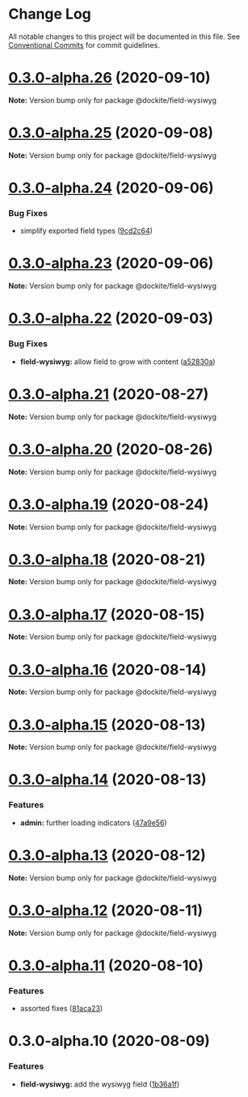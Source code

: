 # Change Log

All notable changes to this project will be documented in this file.
See [Conventional Commits](https://conventionalcommits.org) for commit guidelines.

# [0.3.0-alpha.26](https://github.com/dockite/dockite/compare/@dockite/field-wysiwyg@0.3.0-alpha.25...@dockite/field-wysiwyg@0.3.0-alpha.26) (2020-09-10)

**Note:** Version bump only for package @dockite/field-wysiwyg





# [0.3.0-alpha.25](https://github.com/dockite/dockite/compare/@dockite/field-wysiwyg@0.3.0-alpha.24...@dockite/field-wysiwyg@0.3.0-alpha.25) (2020-09-08)

**Note:** Version bump only for package @dockite/field-wysiwyg





# [0.3.0-alpha.24](https://github.com/dockite/dockite/compare/@dockite/field-wysiwyg@0.3.0-alpha.23...@dockite/field-wysiwyg@0.3.0-alpha.24) (2020-09-06)


### Bug Fixes

* simplify exported field types ([9cd2c64](https://github.com/dockite/dockite/commit/9cd2c64a8bdce7ab78cd6653e03547950df15d42))





# [0.3.0-alpha.23](https://github.com/dockite/dockite/compare/@dockite/field-wysiwyg@0.3.0-alpha.22...@dockite/field-wysiwyg@0.3.0-alpha.23) (2020-09-06)

**Note:** Version bump only for package @dockite/field-wysiwyg





# [0.3.0-alpha.22](https://github.com/dockite/dockite/compare/@dockite/field-wysiwyg@0.3.0-alpha.21...@dockite/field-wysiwyg@0.3.0-alpha.22) (2020-09-03)


### Bug Fixes

* **field-wysiwyg:** allow field to grow with content ([a52830a](https://github.com/dockite/dockite/commit/a52830ad5663850686e5982f4ba19ab3ae295837))





# [0.3.0-alpha.21](https://github.com/dockite/dockite/compare/@dockite/field-wysiwyg@0.3.0-alpha.20...@dockite/field-wysiwyg@0.3.0-alpha.21) (2020-08-27)

**Note:** Version bump only for package @dockite/field-wysiwyg





# [0.3.0-alpha.20](https://github.com/dockite/dockite/compare/@dockite/field-wysiwyg@0.3.0-alpha.19...@dockite/field-wysiwyg@0.3.0-alpha.20) (2020-08-26)

**Note:** Version bump only for package @dockite/field-wysiwyg





# [0.3.0-alpha.19](https://github.com/dockite/dockite/compare/@dockite/field-wysiwyg@0.3.0-alpha.18...@dockite/field-wysiwyg@0.3.0-alpha.19) (2020-08-24)

**Note:** Version bump only for package @dockite/field-wysiwyg





# [0.3.0-alpha.18](https://github.com/dockite/dockite/compare/@dockite/field-wysiwyg@0.3.0-alpha.17...@dockite/field-wysiwyg@0.3.0-alpha.18) (2020-08-21)

**Note:** Version bump only for package @dockite/field-wysiwyg





# [0.3.0-alpha.17](https://github.com/dockite/dockite/compare/@dockite/field-wysiwyg@0.3.0-alpha.16...@dockite/field-wysiwyg@0.3.0-alpha.17) (2020-08-15)

**Note:** Version bump only for package @dockite/field-wysiwyg





# [0.3.0-alpha.16](https://github.com/dockite/dockite/compare/@dockite/field-wysiwyg@0.3.0-alpha.15...@dockite/field-wysiwyg@0.3.0-alpha.16) (2020-08-14)

**Note:** Version bump only for package @dockite/field-wysiwyg





# [0.3.0-alpha.15](https://github.com/dockite/dockite/compare/@dockite/field-wysiwyg@0.3.0-alpha.14...@dockite/field-wysiwyg@0.3.0-alpha.15) (2020-08-13)

**Note:** Version bump only for package @dockite/field-wysiwyg





# [0.3.0-alpha.14](https://github.com/dockite/dockite/compare/@dockite/field-wysiwyg@0.3.0-alpha.13...@dockite/field-wysiwyg@0.3.0-alpha.14) (2020-08-13)


### Features

* **admin:** further loading indicators ([47a9e56](https://github.com/dockite/dockite/commit/47a9e561117d5c9d80178ceb08103feeb151d3eb))





# [0.3.0-alpha.13](https://github.com/dockite/dockite/compare/@dockite/field-wysiwyg@0.3.0-alpha.12...@dockite/field-wysiwyg@0.3.0-alpha.13) (2020-08-12)

**Note:** Version bump only for package @dockite/field-wysiwyg





# [0.3.0-alpha.12](https://github.com/dockite/dockite/compare/@dockite/field-wysiwyg@0.3.0-alpha.11...@dockite/field-wysiwyg@0.3.0-alpha.12) (2020-08-11)

**Note:** Version bump only for package @dockite/field-wysiwyg





# [0.3.0-alpha.11](https://github.com/dockite/dockite/compare/@dockite/field-wysiwyg@0.3.0-alpha.10...@dockite/field-wysiwyg@0.3.0-alpha.11) (2020-08-10)


### Features

* assorted fixes ([81aca23](https://github.com/dockite/dockite/commit/81aca238c2025a667d589e8ee467979b6e7f66ca))





# 0.3.0-alpha.10 (2020-08-09)


### Features

* **field-wysiwyg:** add the wysiwyg field ([1b36a1f](https://github.com/dockite/dockite/commit/1b36a1f2c4332b08f1681ed7eb4e7d094b73221b))
